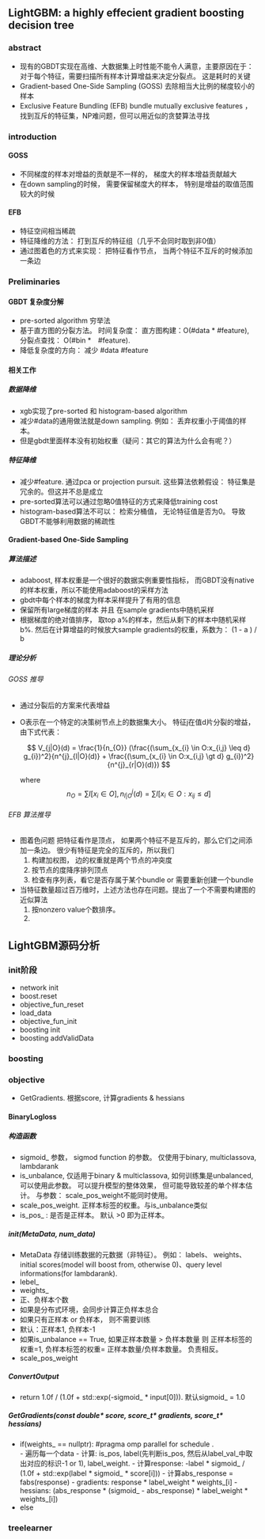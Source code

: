 ## LightGBM: a highly effecient gradient boosting decision tree

### abstract
- 现有的GBDT实现在高维、大数据集上时性能不能令人满意，主要原因在于： 对于每个特征，需要扫描所有样本计算增益来决定分裂点。 这是耗时的关键
- Gradient-based One-Side Sampling (GOSS) 去除相当大比例的梯度较小的样本
- Exclusive Feature Bundling  (EFB) bundle mutually exclusive features ， 找到互斥的特征集，NP难问题，但可以用近似的贪婪算法寻找

### introduction
#### GOSS
- 不同梯度的样本对增益的贡献是不一样的， 梯度大的样本增益贡献越大
- 在down sampling的时候， 需要保留梯度大的样本， 特别是增益的取值范围较大的时候

#### EFB
- 特征空间相当稀疏
- 特征降维的方法： 打到互斥的特征组（几乎不会同时取到非0值）
- 通过图着色的方式来实现： 把特征看作节点， 当两个特征不互斥的时候添加一条边

### Preliminaries
#### GBDT 复杂度分解
- pre-sorted algorithm 穷举法
- 基于直方图的分裂方法。 时间复杂度： 直方图构建：O(#data * #feature), 分裂点查找： O(#bin *　#feature).
- 降低复杂度的方向： 减少 #data #feature

#### 相关工作
##### 数据降维
- xgb实现了pre-sorted 和 histogram-based algorithm
- 减少#data的通用做法就是down sampling.  例如： 丢弃权重小于阈值的样本。
- 但是gbdt里面样本没有初始权重（疑问：其它的算法为什么会有呢？）
##### 特征降维
- 减少#feature. 通过pca or projection pursuit. 这些算法依赖假设： 特征集是冗余的。但这并不总是成立
- pre-sorted算法可以通过忽略0值特征的方式来降低training cost
- histogram-based算法不可以： 检索分桶值， 无论特征值是否为0。 导致GBDT不能够利用数据的稀疏性
#### Gradient-based One-Side Sampling
##### 算法描述
- adaboost, 样本权重是一个很好的数据实例重要性指标， 而GBDT没有native的样本权重，所以不能使用adaboost的采样方法
- gbdt中每个样本的梯度为样本采样提升了有用的信息
- 保留所有large梯度的样本 并且  在sample gradients中随机采样
- 根据梯度的绝对值排序， 取top a%的样本，然后从剩下的样本中随机采样b%. 然后在计算增益的时候放大sample gradients的权重，系数为： (1 - a ) / b

##### 理论分析
###### GOSS 推导
- 通过分裂后的方案来代表增益
- O表示在一个特定的决策树节点上的数据集大小。 特征j在值d片分裂的增益，由下式代表：  

    $$ V_{j|O}(d) = \frac{1}{n_{O}} (\frac{(\sum_{x_{i} \in O:x_{i,j} \leq d} g_{i})^2}{n^{j}_{l|O}(d)} + \frac{(\sum_{x_{i} \in O:x_{i,j} \gt d} g_{i})^2}{n^{j}_{r|O}(d)}) $$
    
    where $$n_{O} = \sum I[x_{i} \in O], n^{j}_{l|O}(d) = \sum I[x_{i} \in O:x_{ij} \leq d] $$

###### EFB 算法推导
- 图着色问题 把特征看作是顶点， 如果两个特征不是互斥的，那么它们之间添加一条边。 很少有特征是完全的互斥的，所以我们
    1. 构建加权图， 边的权重就是两个节点的冲突度
    2. 按节点的度降序排列顶点
    3. 检查有序列表，看它是否存属于某个bundle or  需要重新创建一个bundle
- 当特征数量超过百万维时，上述方法也存在问题。提出了一个不需要构建图的近似算法
    1. 按nonzero value个数排序。 
    2.  




## LightGBM源码分析
### init阶段
- network init
- boost.reset
- objective_fun_reset
- load_data
- objective_fun_init
- boosting init
- boosting addValidData

### boosting
 
### objective
- GetGradients. 根据score, 计算gradients & hessians

#### BinaryLogloss
##### 构造函数
- sigmoid_ 参数， sigmod function 的参数。 仅使用于binary, multiclassova, lambdarank
- is_unbalance,  仅适用于binary & multiclassova, 如何训练集是unbalanced, 可以使用此参数。 可以提升模型的整体效果， 但可能导致较差的单个样本估计。 与参数： scale_pos_weight不能同时使用。
- scale_pos_weight. 正样本标签的权重。与is_unbalance类似
- is_pos_ : 是否是正样本。 默认 >0 即为正样本。

##### init(MetaData, num_data)
- MetaData 存储训练数据的元数据（非特征）。 例如： labels、 weights、initial scores(model will boost from, otherwise 0)、query level informations(for lambdarank).
- lebel_
- weights_
- 正、负样本个数
- 如果是分布式环境，会同步计算正负样本总合
- 如果只有正样本 or 负样本， 则不需要训练
- 默认：正样本1, 负样本-1
- 如果is_unbalance == True,   如果正样本数量 > 负样本数量 则 正样本标签的权重=1, 负样本标签的权重= 正样本数量/负样本数量。 负责相反。
- scale_pos_weight 

##### ConvertOutput
- return 1.0f / (1.0f + std::exp(-sigmoid_ * input[0])). 默认sigmoid_ = 1.0

##### GetGradients(const double* score, score_t* gradients, score_t* hessians)
- if(weights_ == nullptr): #pragma omp parallel for schedule .  
        - 遍历每一个data
        - 计算: is_pos, label(先判断is_pos, 然后从label_val_中取出对应的标识-1 or 1), label_weight.
        - 计算response: -label * sigmoid_ / (1.0f + std::exp(label * sigmoid_ * score[i]))
        - 计算abs_response = fabs(response)
        - gradients: response * label_weight  * weights_[i]
        - hessians: (abs_response * (sigmoid_ - abs_response) * label_weight * weights_[i])
- else



### treelearner
